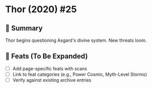 # Thor (2020) #25

## 📖 Summary
Thor begins questioning Asgard's divine system. New threats loom.

## 🔹 Feats (To Be Expanded)
- [ ] Add page-specific feats with scans
- [ ] Link to feat categories (e.g., Power Cosmic, Myth-Level Storms)
- [ ] Verify against existing archive entries